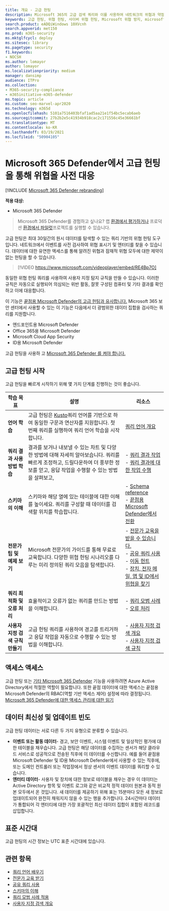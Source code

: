 ```yaml
---
title: 개요 - 고급 헌팅
description: Microsoft 365의 고급 검색 쿼리와 이를 사용하여 네트워크의 위협과 약점을 사전에 찾는 방법에 대해 알아보세요.
keywords: 고급 헌팅, 위협 헌팅, 사이버 위협 헌팅, Microsoft 위협 방지, microsoft 365, mtp, m365, 검색, 쿼리, 원격 분석, 사용자 지정 감지, schema, kusto, microsoft 365, Microsoft Threat Protection
search.product: eADQiWindows 10XVcnh
search.appverid: met150
ms.prod: m365-security
ms.mktglfcycl: deploy
ms.sitesec: library
ms.pagetype: security
f1.keywords:
- NOCSH
ms.author: lomayor
author: lomayor
ms.localizationpriority: medium
manager: dansimp
audience: ITPro
ms.collection:
- M365-security-compliance
- m365initiative-m365-defender
ms.topic: article
ms.custom: seo-marvel-apr2020
ms.technology: m365d
ms.openlocfilehash: 5101a7516403bfaf1ad5aa21e1f54bc5ecab6aeb
ms.sourcegitcommit: 27b2b2e5c41934b918cac2c171556c45e36661bf
ms.translationtype: MT
ms.contentlocale: ko-KR
ms.lasthandoff: 03/19/2021
ms.locfileid: "50904105"
---
```

# <a name="proactively-hunt-for-threats-with-advanced-hunting-in-microsoft-365-defender"></a>Microsoft 365 Defender에서 고급 헌팅을 통해 위협을 사전 대응

[!INCLUDE [Microsoft 365 Defender rebranding](../includes/microsoft-defender.md)]


**적용 대상:**
- Microsoft 365 Defender

> Microsoft 365 Defender를 경험하고 싶나요? 랩 [환경에서 평가하거나](./mtp-evaluation.md?ocid=cx-docs-MTPtriallab) 프로덕션 [환경에서 파일럿](./mtp-pilot.md?ocid=cx-evalpilot)프로젝트를 실행할 수 있습니다.
>

고급 헌팅은 최대 30일간의 원시 데이터를 탐색할 수 있는 쿼리 기반의 위협 헌팅 도구입니다. 네트워크에서 이벤트를 사전 검사하여 위협 표시기 및 엔터티를 찾을 수 있습니다. 데이터에 대한 유연한 액세스를 통해 알려진 위협과 잠재적 위협 모두에 대한 제약이 없는 헌팅을 할 수 있습니다.
<p></p>

> [!VIDEO https://www.microsoft.com/videoplayer/embed/RE4Bp7O]

동일한 위협 헌팅 쿼리를 사용하여 사용자 지정 탐지 규칙을 만들 수 있습니다. 이러한 규칙은 자동으로 실행되어 의심되는 위반 활동, 잘못 구성된 컴퓨터 및 기타 결과를 확인하고 이에 대응합니다.

이 기능은 [끝점용 Microsoft Defender의 고급 헌팅과 유사합니다.](/windows/security/threat-protection/microsoft-defender-atp/advanced-hunting-overview) Microsoft 365 보안 센터에서 사용할 수 있는 이 기능은 다음에서 더 광범위한 데이터 집합을 검사하는 쿼리를 지원합니다.

- 엔드포인트용 Microsoft Defender
- Office 365용 Microsoft Defender
- Microsoft Cloud App Security
- ID용 Microsoft Defender

고급 헌팅을 사용하 고 [Microsoft 365 Defender 를 켜야 합니다.](mtp-enable.md)

## <a name="get-started-with-advanced-hunting"></a>고급 헌팅 시작

고급 헌팅을 빠르게 시작하기 위해 몇 가지 단계를 진행하는 것이 좋습니다.

| 학습 목표 | 설명 | 리소스 |
|--|--|--|
| **언어 학습** | 고급 헌팅은 [Kusto](/azure/kusto/query/)쿼리 언어를 기반으로 하여 동일한 구문과 연산자를 지원합니다. 첫 번째 쿼리를 실행하여 쿼리 언어 학습을 시작합니다. | [쿼리 언어 개요](advanced-hunting-query-language.md) |
| **쿼리 결과 사용 방법 학습** | 결과를 보거나 내보낼 수 있는 차트 및 다양한 방법에 대해 자세히 알아보습니다. 쿼리를 빠르게 조정하고, 드릴다운하여 더 풍부한 정보를 얻고, 응답 작업을 수행할 수 있는 방법을 살펴보고, | - [쿼리 결과 작업](advanced-hunting-query-results.md)<br>- [쿼리 결과에 대한 작업 수행](advanced-hunting-take-action.md) |
| **스키마의 이해** | 스키마와 해당 열에 있는 테이블에 대한 이해를 높이세요. 쿼리를 구성할 때 데이터를 검색할 위치를 학습합니다. | - [Schema reference](advanced-hunting-schema-tables.md)<br>- [끝점용 Microsoft Defender에서 전환](advanced-hunting-migrate-from-mdatp.md) |
| **전문가 팁 및 예제 보기** | Microsoft 전문가의 가이드를 통해 무료로 교육합니다. 다양한 위협 헌팅 시나리오를 다루는 미리 정의된 쿼리 모음을 탐색합니다. | - [전문가 교육을 받을 수 있습니다.](advanced-hunting-expert-training.md)<br>- [공유 쿼리 사용](advanced-hunting-shared-queries.md)<br>- [이동 헌트](advanced-hunting-go-hunt.md)<br>- [장치, 전자 메일, 앱 및 ID에서 위협을 찾기](advanced-hunting-query-emails-devices.md) |
| **쿼리 최적화 및 오류 처리** | 효율적이고 오류가 없는 쿼리를 만드는 방법을 이해합니다. | - [쿼리 모범 사례](advanced-hunting-best-practices.md)<br>- [오류 처리](advanced-hunting-errors.md) |
| **사용자 지정 검색 규칙 만들기** | 고급 헌팅 쿼리를 사용하여 경고를 트리거하고 응답 작업을 자동으로 수행할 수 있는 방법을 이해합니다. | - [사용자 지정 검색 개요](custom-detections-overview.md)<br>- [사용자 지정 검색 규칙](custom-detection-rules.md) |

## <a name="get-access"></a>액세스 액세스
고급 헌팅 또는 [기타 Microsoft 365 Defender](microsoft-threat-protection.md) 기능을 사용하려면 Azure Active Directory에서 적절한 역할이 필요합니다. 또한 끝점 데이터에 대한 액세스는 끝점용 Microsoft Defender의 RBAC(역할 기반 액세스 제어) 설정에 따라 결정됩니다. [Microsoft 365 Defender에 대한 액세스 관리에 대한 읽기](mtp-permissions.md)

## <a name="data-freshness-and-update-frequency"></a>데이터 최신성 및 업데이트 빈도
고급 헌팅 데이터는 서로 다른 두 가지 유형으로 분류할 수 있습니다.

- **이벤트 또는 활동 데이터**- 경고, 보안 이벤트, 시스템 이벤트 및 일상적인 평가에 대한 테이블을 채우습니다. 고급 헌팅은 해당 데이터를 수집하는 센서가 해당 클라우드 서비스로 성공적으로 전송된 직후에 이 데이터를 수신합니다. 예를 들어 끝점용 Microsoft Defender 및 ID용 Microsoft Defender에서 사용할 수 있는 직후에, 또는 도메인 컨트롤러 또는 작업장에서 정상 센서의 이벤트 데이터를 쿼리할 수 있습니다.
- **엔터티 데이터**- 사용자 및 장치에 대한 정보로 테이블을 채우는 경우 이 데이터는 Active Directory 항목 및 이벤트 로그와 같은 비교적 정적 데이터 원본과 동적 원본 모두에서 온 것입니다. 새 데이터를 제공하기 위해 표는 15분마다 모든 새 정보로 업데이트되어 완전히 채워지지 않을 수 있는 행을 추가합니다. 24시간마다 데이터가 통합되어 각 엔터티에 대한 가장 포괄적인 최신 데이터 집합이 포함된 레코드를 삽입합니다.

## <a name="time-zone"></a>표준 시간대
고급 헌팅의 시간 정보는 UTC 표준 시간대에 있습니다.

## <a name="related-topics"></a>관련 항목
- [쿼리 언어 배우기](advanced-hunting-query-language.md)
- [전문가 교육 받기](advanced-hunting-expert-training.md)
- [공유 쿼리 사용](advanced-hunting-shared-queries.md)
- [스키마의 이해](advanced-hunting-schema-tables.md)
- [쿼리 모범 사례 적용](advanced-hunting-best-practices.md)
- [사용자 지정 검색 개요](custom-detections-overview.md)